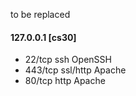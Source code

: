 to be replaced

<article>

#### 127.0.0.1 [cs30]

- 22/tcp ssh OpenSSH
- 443/tcp ssl/http Apache
- 80/tcp http Apache
</article>

